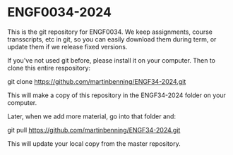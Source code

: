 # ENGF0034-2024

This is the git repository for ENGF0034. We keep assignments, course transscripts, etc in git, so you can easily download them during term, or update them if we release fixed versions.

If you've not used git before, please install it on your computer. Then to clone this entire respository:

git clone https://github.com/martinbenning/ENGF34-2024.git

This will make a copy of this repository in the ENGF34-2024 folder on your computer.

Later, when we add more material, go into that folder and:

git pull https://github.com/martinbenning/ENGF34-2024.git

This will update your local copy from the master repository.

